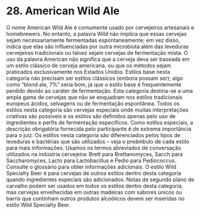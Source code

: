 # 28. American Wild Ale

O nome American Wild Ale é comumente usado por cervejeiros artesanais e homebrewers. No entanto, a palavra Wild não implica que essas cervejas sejam necessariamente fermentadas espontaneamente; em vez disso, indica que elas são influenciadas por outra microbiota além das leveduras cervejeiras tradicionais ou talvez sejam cervejas de fermentação mista. O uso da palavra American não significa que a cerveja deva ser baseada em um estilo clássico de cerveja americana, ou que os métodos sejam praticados exclusivamente nos Estados Unidos. Estilos base nesta categoria não precisam ser estilos clássicos (embora possam ser); algo como “blond ale, 7%” seria bom, já que o estilo base é frequentemente perdido devido ao caráter de fermentação.
Esta categoria destina-se a uma ampla gama de cervejas que não se enquadram nos estilos tradicionais europeus ácidos, selvagens ou de fermentação espontânea. Todos os estilos nesta categoria são cervejas especiais onde muitas interpretações criativas são possíveis e os estilos são definidos apenas pelo uso de ingredientes e perfis de fermentação específicos. Como estilos especiais, a descrição obrigatória fornecida pelo participante é de extrema importância para o juiz.
Os estilos nesta categoria são diferenciados pelos tipos de leveduras e bactérias que são utilizados – veja o preâmbulo de cada estilo para mais informações. Usamos os termos abreviados de conversação utilizados na indústria cervejeira: Brett para Brettanomyces, Sacch para Saccharomyces, Lacto para Lactobacillus e Pedio para Pediococcus. Consulte o glossário para obter informações adicionais. O estilo Wild Specialty Beer é para cervejas de outros estilos dentro desta categoria quando ingredientes especiais são adicionados. Notas de segundo plano de carvalho podem ser usados em todos os estilos dentro desta categoria, mas cervejas envelhecidas em outras madeiras com sabores únicos ou barris que continham outros produtos alcoólicos devem ser inseridas no estilo Wild Specialty Beer.


